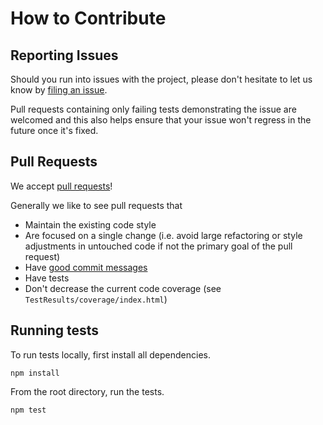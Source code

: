 # How to Contribute

## Reporting Issues

Should you run into issues with the project, please don't hesitate to let us know by
[filing an issue](https://github.com/axa-group/oauth2-mock-server/issues/new).

Pull requests containing only failing tests demonstrating the issue are welcomed
and this also helps ensure that your issue won't regress in the future once it's fixed.

## Pull Requests

We accept [pull requests](https://github.com/axa-group/oauth2-mock-server/pull/new/master)!

Generally we like to see pull requests that

- Maintain the existing code style
- Are focused on a single change (i.e. avoid large refactoring or style adjustments in untouched code if not the primary goal of the pull request)
- Have [good commit messages](https://chris.beams.io/posts/git-commit/)
- Have tests
- Don't decrease the current code coverage (see `TestResults/coverage/index.html`)

## Running tests

To run tests locally, first install all dependencies.

```shell
npm install
```

From the root directory, run the tests.

```shell
npm test
```
